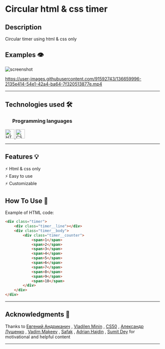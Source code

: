# Circular html & css timer

## Description

Circular timer using html & css only

## Examples 👁️

![screenshot](https://user-images.githubusercontent.com/91592743/136659964-0ceb62dc-e707-425c-b38c-6f6f10d9e3d5.png)

https://user-images.githubusercontent.com/91592743/136659996-2135e414-54e1-42a4-ba64-7f320513877e.mp4

---

## Technologies used 🛠️

<h3 align="left"> &nbsp  &nbsp  &nbsp Programming languages</h3>

<a href="https://www.w3.org/html/" target="_blank"> <img src="https://img.shields.io/badge/HTML5-E34F26?style=for-the-badge&logo=html5&logoColor=white" alt="HTML5" height="30"/> </a>
<a href="https://www.w3schools.com/css/" target="_blank"> <img src="https://img.shields.io/badge/CSS3-1572B6?style=for-the-badge&logo=css3&logoColor=white" alt="CSS3" height="30"/> </a>

---

## Features 💡

⚡️ Html & css only\
⚡️ Easy to use\
⚡️ Customizable

## How To Use 🔧

Example of HTML code:

```html
<div class="timer">
	<div class="timer__line"></div>
	<div class="timer__body">
		<div class="timer__counter">
			<span>1</span>
			<span>2</span>
			<span>3</span>
			<span>4</span>
			<span>5</span>
			<span>6</span>
			<span>7</span>
			<span>8</span>
			<span>9</span>
			<span>10</span>
		</div>
	</div>
</div>
```

---

## Acknowledgments 🎁

Thanks to
[Евгений Андриканич](https://fls.guru/) ,
[Vladilen Minin](https://www.youtube.com/c/VladilenMinin) ,
[CS50](https://cs50.harvard.edu/college/2021/fall/) ,
[Александр Лущенко](https://itgid.info/) ,
[Vadim Makeev](https://www.youtube.com/channel/UCaTfYudJUVA8cV_But8KZVQ) ,
[Safak](https://github.com/safak) ,
[Adrian Hajdin](https://www.completepathtojavascriptmastery.com/) ,
[Sumit Dey](https://www.youtube.com/c/BackbenchCoder)
for motivational and helpful content

---
